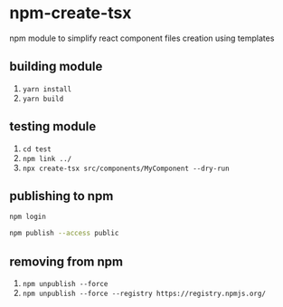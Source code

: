 # npm-create-tsx

npm module to simplify react component files creation using templates

## building module

1. `yarn install`
2. `yarn build`

## testing module

1. `cd test`
2. `npm link ../`
3. `npx create-tsx src/components/MyComponent --dry-run`

## publishing to npm

```bash
npm login
```

```bash
npm publish --access public
```

## removing from npm

1. `npm unpublish --force`
2. `npm unpublish --force --registry https://registry.npmjs.org/`

